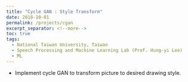 ```yaml
---
title: "Cycle GAN : Style Transform"
date: 2018-10-01
permalink: /projects/cgan
excerpt_separator: <!--more-->
toc: true
tags:
  - National Taiwan University, Taiwan
  - Speech Processing and Machine Learning Lab (Prof. Hung-yi Lee)
  - ML
---
```



<!-- ---
title: "Cycle GAN : Style Transform"
collection: ML-related
type: "ML-related"
permalink: /projects/cgan
venue: "Speech Processing and Machine Learning Lab (Prof. Hung-yi Lee)"
date: 2018-10-01
location: "National Taiwan University, Taiwan"
--- -->

<!-- [More information here]() -->
* Implement cycle GAN to transform picture to desired drawing style.








